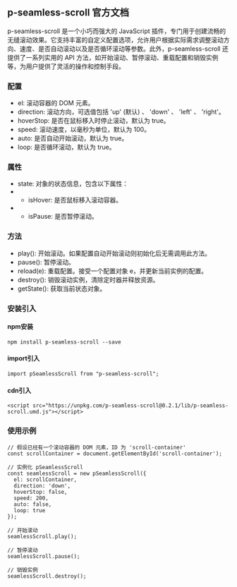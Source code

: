 ## p-seamless-scroll 官方文档
p-seamless-scroll 是一个小巧而强大的 JavaScript 插件，专门用于创建流畅的无缝滚动效果。它支持丰富的自定义配置选项，允许用户根据实际需求调整滚动方向、速度、是否自动滚动以及是否循环滚动等参数。此外，p-seamless-scroll 还提供了一系列实用的 API 方法，如开始滚动、暂停滚动、重载配置和销毁实例等，为用户提供了灵活的操作和控制手段。

### 配置
- el: 滚动容器的 DOM 元素。
- direction: 滚动方向，可选值包括 'up' (默认) 、 'down' 、 'left' 、 'right'。
- hoverStop: 是否在鼠标移入时停止滚动，默认为 true。
- speed: 滚动速度，以毫秒为单位，默认为 100。
- auto: 是否自动开始滚动，默认为 true。
- loop: 是否循环滚动，默认为 true。
### 属性
- state: 对象的状态信息，包含以下属性：
- - isHover: 是否鼠标移入滚动容器。
- - isPause: 是否暂停滚动。
### 方法
- play(): 开始滚动。如果配置自动开始滚动则初始化后无需调用此方法。
- pause(): 暂停滚动。
- reload(e): 重载配置。接受一个配置对象 e，并更新当前实例的配置。
- destroy(): 销毁滚动实例，清除定时器并释放资源。
- getState(): 获取当前状态对象。

### 安装引入
#### npm安装
```
npm install p-seamless-scroll --save
```
#### import引入
```
import pSeamlessScroll from "p-seamless-scroll";
```
#### cdn引入
```
<script src="https://unpkg.com/p-seamless-scroll@0.2.1/lib/p-seamless-scroll.umd.js"></script>
```
### 使用示例
```
// 假设已经有一个滚动容器的 DOM 元素，ID 为 'scroll-container'  
const scrollContainer = document.getElementById('scroll-container');  
  
// 实例化 pSeamlessScroll  
const seamlessScroll = new pSeamlessScroll({  
  el: scrollContainer,  
  direction: 'down',  
  hoverStop: false,  
  speed: 200,  
  auto: false,  
  loop: true  
});  
  
// 开始滚动  
seamlessScroll.play();  
  
// 暂停滚动  
seamlessScroll.pause();  

// 销毁实例  
seamlessScroll.destroy();
```